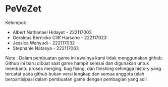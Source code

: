 # PeVeZet
 Kelompok :
 - Albert Nathanael Hidayat - 222117003
 - Geraldus Bernicko Cliff Harsono - 222117023
 - Jessica Wahyudi - 222117032
 - Stephanie Natasya - 222117063

Note : Dalam pembuatan game ini awalnya kami tidak menggunakan github. Github ini baru dibuat saat game hampir selesai dan digunakan untuk membantu proses merging, bug fixing, dan finishing sehingga history yang tercatat pada github bukan versi lengkap dan semua anggota telah berpartisipasi dalam pembuatan game dengan pembagian yang adil
